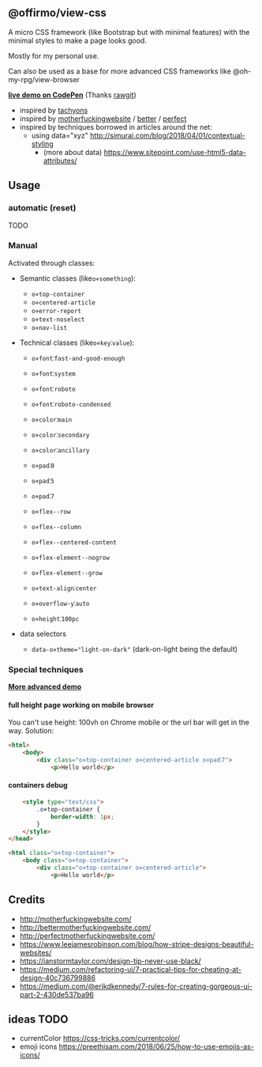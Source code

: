 ## @offirmo/view-css

A micro CSS framework (like Bootstrap but with minimal features)
with the minimal styles to make a page looks good.

Mostly for my personal use.

Can also be used as a base for more advanced CSS frameworks like @oh-my-rpg/view-browser

**[live demo on CodePen](https://codepen.io/Offirmo/pen/qYYWVy)** (Thanks [rawgit](https://rawgit.com/))

* inspired by [tachyons](https://tachyons.io/)
* inspired by [motherfuckingwebsite](http://motherfuckingwebsite.com/) / [better](http://bettermotherfuckingwebsite.com/) / [perfect](http://perfectmotherfuckingwebsite.com/)
* inspired by techniques borrowed in articles around the net:
  * using data="xyz" http://simurai.com/blog/2018/04/01/contextual-styling
    * (more about data) https://www.sitepoint.com/use-html5-data-attributes/


## Usage

### automatic (reset)
TODO

### Manual
Activated through classes:

* Semantic classes (like`o⋄something`):
  * `o⋄top-container`
  * `o⋄centered-article`
  * `o⋄error-report`
  * `o⋄text-noselect`
  * `o⋄nav-list`
  
* Technical classes (like`o⋄key⁚value`):
  * `o⋄font⁚fast-and-good-enough`
  * `o⋄font⁚system`
  * `o⋄font⁚roboto`
  * `o⋄font⁚roboto-condensed`
  
  * `o⋄color⁚main`
  * `o⋄color⁚secondary`
  * `o⋄color⁚ancillary`
  
  * `o⋄pad⁚0`
  * `o⋄pad⁚5`
  * `o⋄pad⁚7`
  
  * `o⋄flex--row`
  * `o⋄flex--column`
  * `o⋄flex--centered-content`
  * `o⋄flex-element--nogrow`
  * `o⋄flex-element--grow`
  
  * `o⋄text-align⁚center`
  * `o⋄overflow-y⁚auto`
  * `o⋄height⁚100pc`
  
* data selectors
  * `data-o⋄theme="light-on-dark"` (dark-on-light being the default)


### Special techniques

**[More advanced demo](https://codepen.io/Offirmo/pen/zjavzJ)**

#### full height page working on mobile browser
You can't use height: 100vh on Chrome mobile or the url bar will get in the way. Solution:
```html
<html>
	<body>
		<div class="o⋄top-container o⋄centered-article o⋄pad⁚7">
			<p>Hello world</p>
```

#### containers debug
```html
	<style type="text/css">
		.o⋄top-container {
			border-width: 1px;
		}
	</style>
</head>

<html class="o⋄top-container">
	<body class="o⋄top-container">
		<div class="o⋄top-container o⋄centered-article">
			<p>Hello world</p>
```


## Credits
* http://motherfuckingwebsite.com/
* http://bettermotherfuckingwebsite.com/
* http://perfectmotherfuckingwebsite.com/
* https://www.leejamesrobinson.com/blog/how-stripe-designs-beautiful-websites/
* https://ianstormtaylor.com/design-tip-never-use-black/
* https://medium.com/refactoring-ui/7-practical-tips-for-cheating-at-design-40c736799886
* https://medium.com/@erikdkennedy/7-rules-for-creating-gorgeous-ui-part-2-430de537ba96


## ideas TODO
* currentColor https://css-tricks.com/currentcolor/
* emoji icons https://preethisam.com/2018/06/25/how-to-use-emojis-as-icons/
